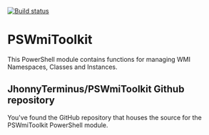 [![Build status](https://ci.appveyor.com/api/projects/status/yjy4jgdwotlx9n9s/branch/master?svg=true)](https://ci.appveyor.com/project/JhonnyTerminus/pswmitoolkit/branch/master)

# PSWmiToolkit

This PowerShell module contains functions for managing WMI Namespaces, Classes and Instances.

## JhonnyTerminus/PSWmiToolkit Github repository

You've found the GitHub repository that houses the source for the PSWmiToolkit PowerShell module.